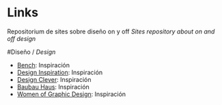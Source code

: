 Links
=====

Repositorium de sites sobre diseño on y off
*Sites repository about on and off design*

#Diseño / *Design*

* [Bench](http://www.bench.li): Inspiración
* [Design Inspiration](designspiration.net): Inspiración
* [Design Clever](http://designclever.tumblr.com/): Inspiración
* [Baubau Haus](http://www.baubauhaus.com/): Inspiración
* [Women of Graphic Design](http://womenofgraphicdesign.org/): Inspiración



